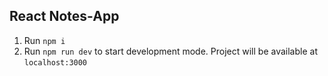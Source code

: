 ## React Notes-App

1. Run `npm i`
2. Run `npm run dev` to start development mode. Project will be available at `localhost:3000`

